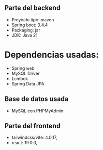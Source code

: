 ## Parte del backend

- Proyecto tipo:   maven
- Spring boot:     3.4.4
- Packaging:       jar
- JDK:             Java 21
# Dependencias usadas:
- Spring web 
- MySQL Driver 
- Lombok 
- Spring Data JPA

## Base de datos usada

- MySQL con PHPMyAdmin


## Parte del frontend

- tailwindcss/vite:  4.0.17,
- react:             19.0.0,
